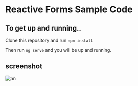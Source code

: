 # Reactive Forms Sample Code

## To get up and running..

Clone this repository and run `npm install` 

Then run `ng serve` and you will be up and running.

## screenshot

![nn](https://user-images.githubusercontent.com/12325386/28814383-e5bc6f82-76cf-11e7-887f-fc649326407e.JPG)
